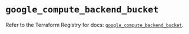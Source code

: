 # `google_compute_backend_bucket`

Refer to the Terraform Registry for docs: [`google_compute_backend_bucket`](https://registry.terraform.io/providers/hashicorp/google-beta/6.32.0/docs/resources/google_compute_backend_bucket).
